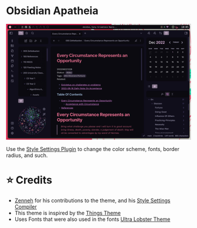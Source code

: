 # Obsidian Apatheia
![Apatheia theme Screenshot](promo_screenshot.png)

Use the [Style Settings Plugin](https://github.com/mgmeyers/obsidian-style-settings) to change the color scheme, fonts, border radius, and such.

# ⭐ Credits
- [Zenneh](https://github.com/zenneh) for his contributions to the theme, and his [Style Settings Compiler](https://github.com/zenneh/Obsidian-SCSS-Style-Settings)
- This theme is inspired by the [Things Theme](https://github.com/colineckert/obsidian-things)
- Uses Fonts that were also used in the fonts [Ultra Lobster Theme](https://github.com/7368697661/Ultra-Lobster)
